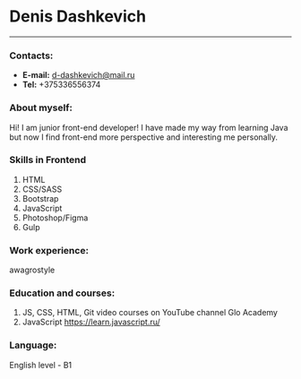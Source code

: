 # Denis Dashkevich
----------
### Contacts:
- **E-mail:** d-dashkevich@mail.ru
- **Tel:** +375336556374

### About myself:
Hi! I am junior front-end developer! I have made my way from learning Java but now I find front-end more perspective and interesting me personally.

### Skills in Frontend
1. HTML
2. CSS/SASS
3. Bootstrap
4. JavaScript
5. Photoshop/Figma
6. Gulp

### Work experience:
awagrostyle

### Education and courses:
1. JS, CSS, HTML, Git video courses on YouTube channel Glo Academy
2. JavaScript https://learn.javascript.ru/

### Language:
English level - B1